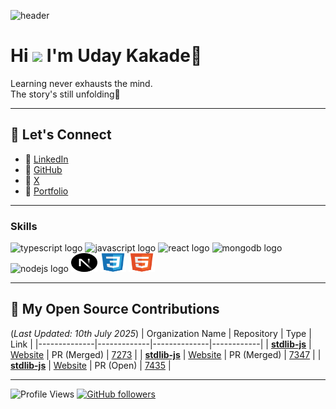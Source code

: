 ![header](https://capsule-render.vercel.app/api?text=Hi,%20I'm%20Uday.&animation=fadeIn&type=waving&color=gradient&height=100)

# Hi ![](https://user-images.githubusercontent.com/18350557/176309783-0785949b-9127-417c-8b55-ab5a4333674e.gif) I'm Uday Kakade🚀
<p>Learning never exhausts the mind. 
<br/>
The story's still unfolding🚀</p>

---
## 🌱 Let's Connect

- 🔗 [LinkedIn](https://www.linkedin.com/in/uday-kakade-676879348/)
- 🔗 [GitHub](https://github.com/udaykakade25)
- 🔗 [X](https://x.com/UdayKakade25)
- 🔗 [Portfolio](https://udaykakade.vercel.app/)
--- 
### Skills

<div align="left">
  <img src="https://cdn.jsdelivr.net/gh/devicons/devicon/icons/typescript/typescript-plain.svg" height="30" width="42" alt="typescript logo"  />
  <img src="https://cdn.jsdelivr.net/gh/devicons/devicon/icons/javascript/javascript-original.svg" height="30" width="42" alt="javascript logo"  />
  <img src="https://cdn.jsdelivr.net/gh/devicons/devicon/icons/react/react-original.svg" height="30" width="42" alt="react logo"  />
  <img src="https://cdn.jsdelivr.net/gh/devicons/devicon/icons/mongodb/mongodb-original.svg" height="30" width="42" alt="mongodb logo"  />
  <img src="https://cdn.jsdelivr.net/gh/devicons/devicon/icons/nodejs/nodejs-original.svg" height="30" width="42" alt="nodejs logo"  />
  <img src="https://github.com/devicons/devicon/blob/v2.16.0/icons/nextjs/nextjs-original.svg" height="30" width="42" alt="Nextjs logo"  />
  <img src="https://github.com/devicons/devicon/blob/v2.16.0/icons/css3/css3-original.svg" height="30" width="42" alt="HTML logo"  />
  <img src="https://github.com/devicons/devicon/blob/v2.16.0/icons/html5/html5-original.svg" height="30" width="42" alt="CSS logo"  />
</div>

---
## 🚀 My Open Source Contributions
(_Last Updated: 10th July 2025_)
| Organization Name | Repository | Type | Link |
|--------------|-------------|--------------|------------|
| [**stdlib-js**](https://github.com/stdlib-js) | [Website](https://github.com/stdlib-js/stdlib) | PR (Merged) | [7273](https://github.com/stdlib-js/stdlib/pull/7273) |
| [**stdlib-js**](https://github.com/stdlib-js) | [Website](https://github.com/stdlib-js/stdlib) | PR (Merged) | [7347](https://github.com/stdlib-js/stdlib/pull/7347) |
| [**stdlib-js**](https://github.com/stdlib-js) | [Website](https://github.com/stdlib-js/stdlib) | PR (Open) | [7435](https://github.com/stdlib-js/stdlib/pull/7435) |

---
![Profile Views](https://komarev.com/ghpvc/?username=udaykakade25&color=blueviolet&style=for-the-badge&label=PROFILE+VIEWS)
[![GitHub followers](https://img.shields.io/github/followers/udaykakade25?style=for-the-badge&color=orange&labelColor=ce7b00)](https://github.com/udaykakade25)
